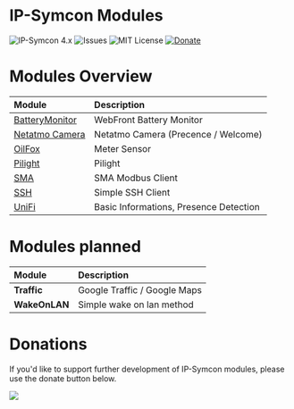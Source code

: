 # IP-Symcon Modules
![IP-Symcon 4.x](https://img.shields.io/badge/IP--Symcon-4.x-green.svg)
![Issues](https://img.shields.io/github/issues/CodeKingLabs/de.codeking.symcon.svg)
![MIT License](https://img.shields.io/github/license/CodeKingLabs/de.codeking.symcon.svg)
<a href="https://www.paypal.com/cgi-bin/webscr?cmd=_s-xclick&hosted_button_id=BX5U7SSQZDZFU" target="_blank">![Donate](https://img.shields.io/badge/Donate-Paypal-009cde.svg)</a>

# Modules Overview
|Module|Description
|:-----------|:--------
|[BatteryMonitor](https://github.com/CodeKingLabs/de.codeking.symcon/tree/master/BatteryMonitor)|WebFront Battery Monitor|
|[Netatmo Camera](https://github.com/CodeKingLabs/de.codeking.symcon/tree/master/NetatmoCamera)|Netatmo Camera (Precence / Welcome)|
|[OilFox](https://github.com/CodeKingLabs/de.codeking.symcon/tree/master/OilFox)|Meter Sensor|
|[Pilight](https://github.com/CodeKingLabs/de.codeking.symcon/tree/master/Pilight)|Pilight|
|[SMA](https://github.com/CodeKingLabs/de.codeking.symcon/tree/master/Pilight)|SMA Modbus Client
|[SSH](https://github.com/CodeKingLabs/de.codeking.symcon/tree/master/SSH)|Simple SSH Client|
|[UniFi](https://github.com/CodeKingLabs/de.codeking.symcon/tree/master/UniFi)|Basic Informations, Presence Detection|

# Modules planned
|Module|Description
|:-----------|:--------
|**Traffic**|Google Traffic / Google Maps
|**WakeOnLAN**|Simple wake on lan method

# Donations
If you'd like to support further development of IP-Symcon modules, please use the donate button below.

<a href="https://www.paypal.com/cgi-bin/webscr?cmd=_s-xclick&hosted_button_id=BX5U7SSQZDZFU" target="_blank"><img src="https://www.paypal.com/en_US/i/btn/btn_donate_LG.gif" border="0" /></a>